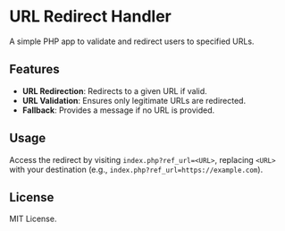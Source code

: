 
# URL Redirect Handler

A simple PHP app to validate and redirect users to specified URLs.

## Features

- **URL Redirection**: Redirects to a given URL if valid.
- **URL Validation**: Ensures only legitimate URLs are redirected.
- **Fallback**: Provides a message if no URL is provided.

## Usage

Access the redirect by visiting `index.php?ref_url=<URL>`, replacing `<URL>` with your destination (e.g., `index.php?ref_url=https://example.com`).

## License

MIT License.
